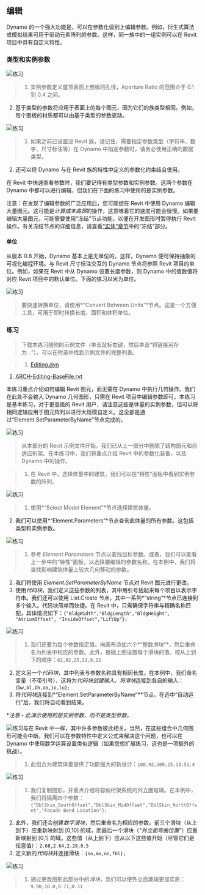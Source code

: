 

## 编辑

Dynamo 的一个强大功能是，可以在参数化级别上编辑参数。例如，衍生式算法或模拟结果可用于驱动元素阵列的参数。这样，同一族中的一组实例可以在 Revit 项目中具有自定义特性。

### 类型和实例参数

![练习](images/8-5/Exercise/32.jpg)

> 1. 实例参数定义屋顶表面上嵌板的孔径，Aperture Ratio 的范围介于 0.1 到 0.4 之间。
2. 基于类型的参数将应用于表面上的每个图元，因为它们的族类型相同。例如，每个嵌板的材质都可以由基于类型的参数驱动。

![练习](images/8-3/params.jpg)

> 1. 如果之前已设置过 Revit 族，请记住，需要指定参数类型（字符串、数字、尺寸标注等）在 Dynamo 中指定参数时，请务必使用正确的数据类型。
2. 还可以将 Dynamo 与在 Revit 族的特性中定义的参数化约束结合使用。

在 Revit 中快速查看参数时，我们要记得有类型参数和实例参数。这两个参数在 Dynamo 中都可以进行编辑，但我们在下面的练习中使用的是实例参数。

注意：在发现了编辑参数的广泛应用后，您可能想在 Revit 中使用 Dynamo 编辑大量图元。这可能是*计算成本高昂*的操作，这意味着它的速度可能会很慢。如果要编辑大量图元，可能需要使用“冻结”节点功能，以便在开发图形时暂停执行 Revit 操作。有关冻结节点的详细信息，请查看[“实体”章节](../05_Geometry-for-Computational-Design/5-6_solids.md#freezing)中的“冻结”部分。

#### 单位

从版本 0.8 开始，Dynamo 基本上是无单位的。这样，Dynamo 便可保持抽象的可视化编程环境。与 Revit 尺寸标注交互的 Dynamo 节点将参照 Revit 项目的单位。例如，如果在 Revit 中从 Dynamo 设置长度参数，则 Dynamo 中的值数值将对应 Revit 项目中的默认单位。下面的练习以米为单位。

![练习](images/8-3/units.jpg)

> 要快速转换单位，请使用*“Convert Between Units”*节点。这是一个方便工具，可用于即时转换长度、面积和体积单位。

### 练习

> 下载本练习随附的示例文件（单击鼠标右键，然后单击“将链接另存为...”）。可以在附录中找到示例文件的完整列表。

> 1. [Editing.dyn](datasets/8-3/Editing.dyn)
2. [ARCH-Editing-BaseFile.rvt](datasets/8-3/ARCH-Editing-BaseFile.rvt)

本练习重点介绍如何编辑 Revit 图元，而无需在 Dynamo 中执行几何操作。我们在此处不会输入 Dynamo 几何图形，只需在 Revit 项目中编辑参数即可。本练习是基本练习，对于更高级的 Revit 用户，请注意这些是体量的实例参数，但可以将相同逻辑应用于图元阵列以进行大规模自定义。这全部是通过“Element.SetParameterByName”节点完成的。

![练习](images/8-3/Exercise/04.jpg)

> 从本部分的 Revit 示例文件开始。我们已从上一部分中删除了结构图元和自适应桁架。在本练习中，我们将重点介绍 Revit 中的参数化装备，以及 Dynamo 中的操作。

> 1. 在 Revit 中，选择体量中的建筑，我们可以在“特性”面板中看到实例参数的阵列。

![练习](images/8-3/Exercise/03.jpg)

> 1. 使用*“Select Model Element”*节点选择建筑体量。
2. 我们可以使用*“Element.Parameters”*节点查询此体量的所有参数。这包括类型和实例参数。

![练习](images/8-3/Exercise/32.jpg)

> 1. 参考 *Element.Parameters* 节点以查找目标参数。或者，我们可以查看上一步中的“特性”面板，以选择要编辑的参数名称。在本例中，我们将查找影响建筑体量上较大几何移动的参数。
2. 我们将使用 *Element.SetParameterByName* 节点对 Revit 图元进行更改。
3. 使用*代码块*，我们定义这些参数的列表，其中用引号括起来每个项目以表示字符串。我们还可以使用 List.Create 节点，其中一系列*“string”*节点已连接到多个输入。代码块简单而快捷。在 Revit 中，只需确保字符串与精确名称匹配，具体情况如下：```{"BldgWidth","BldgLength","BldgHeight", "AtriumOffset", "InsideOffset","LiftUp"};```

![练习](images/8-3/Exercise/31.jpg)

> 1. 我们还要为每个参数指定值。向画布添加六个*“整数滑块”*，然后重命名为列表中相应的参数。此外，根据上图设置每个滑块的值。按从上到下的顺序：```62,92,25,22,8,12```
2. 定义另一个*代码块*，其中列表与参数名称具有相同长度。在本例中，我们命名变量（不带引号），这将为*代码块创建输入。*将*滑块*连接到各自的输入：```{bw,bl,bh,ao,io,lu};```
3. 将*代码块*连接到*“Element.SetParameterByName”**节点。在选中“自动运行”后，我们将自动看到结果。

**注意 - 此演示使用的是实例参数，而不是类型参数。*

![练习](images/8-3/Exercise/01.jpg)与在 Revit 中一样，其中许多参数彼此相关。当然，在这些组合中几何图形可能会中断。我们可以在参数特性中定义公式来解决这个问题，也可以在 Dynamo 中使用数学运算设置类似逻辑（如果您想扩展练习，这也是一项额外的挑战）。

> 1. 此组合为建筑体量提供了功能强大的新设计：```100,92,100,25,13,51.4```

![练习](images/8-3/Exercise/30.jpg)

> 1. 我们复制图形，并重点介绍将容纳桁架系统的外立面玻璃。在本例中，我们将隔离四个参数：```{"DblSkin_SouthOffset","DblSkin_MidOffset","DblSkin_NorthOffset","Facade Bend Location"};```
2. 此外，我们还会创建*数字滑块*，然后重命名为相应的参数。前三个滑块（从上到下）应重新映射到 [0,10] 的域，而最后一个滑块（*“外立面弯曲位置”*）应重新映射到 [0,1] 的域。这些值（从上到下）应从以下这些值开始（尽管它们是任意值）：```2.68,2.64,2.29,0.5```
3. 定义新的*代码块*并连接滑块：```{so,mo,no,fbl};```

![练习](images/8-3/Exercise/00.jpg)

> 1. 通过更改图形此部分中的*滑块*，我们可以使外立面玻璃更加实质：```9.98,10.0,9.71,0.31```

